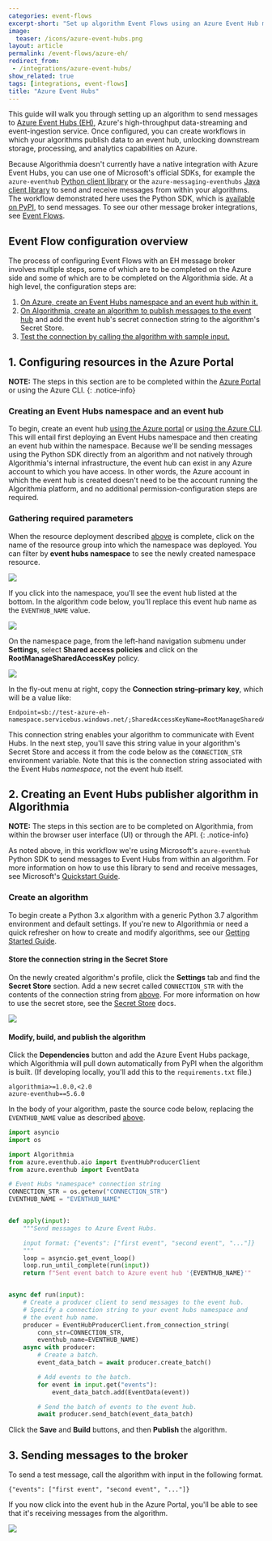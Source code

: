 ```yaml
---
categories: event-flows
excerpt-short: "Set up algorithm Event Flows using an Azure Event Hub message broker"
image:
  teaser: /icons/azure-event-hubs.png
layout: article
permalink: /event-flows/azure-eh/
redirect_from:
 - /integrations/azure-event-hubs/
show_related: true
tags: [integrations, event-flows]
title: "Azure Event Hubs"
---
```


This guide will walk you through setting up an algorithm to send messages to [Azure Event Hubs (EH)](https://azure.microsoft.com/services/event-hubs/), Azure's high-throughput data-streaming and event-ingestion service. Once configured, you can create workflows in which your algorithms publish data to an event hub, unlocking downstream storage, processing, and analytics capabilities on Azure.

Because Algorithmia doesn't currently have a native integration with Azure Event Hubs, you can use one of Microsoft's official SDKs, for example the `azure-eventhub` [Python client library](https://docs.microsoft.com/en-us/azure/event-hubs/event-hubs-python-get-started-send) or the `azure-messaging-eventhubs` [Java client library](https://docs.microsoft.com/en-us/azure/event-hubs/event-hubs-java-get-started-send) to send and receive messages from within your algorithms. The workflow demonstrated here uses the Python SDK, which is [available on PyPI](https://pypi.org/project/azure-eventhub/), to send messages. To see our other message broker integrations, see [Event Flows](/developers/event-flows).

## Event Flow configuration overview

The process of configuring Event Flows with an EH message broker involves multiple steps, some of which are to be completed on the Azure side and some of which are to be completed on the Algorithmia side. At a high level, the configuration steps are:

1. [On Azure, create an Event Hubs namespace and an event hub within it.](#1-configuring-resources-in-the-azure-portal)
2. [On Algorithmia, create an algorithm to publish messages to the event hub](#2-creating-an-event-hubs-publisher-algorithm-in-algorithmia) and add the event hub's secret connection string to the algorithm's Secret Store.
3. [Test the connection by calling the algorithm with sample input.](#3-sending-messages-to-the-broker)

## 1. Configuring resources in the Azure Portal

**NOTE:** The steps in this section are to be completed within the <a href="https://portal.azure.com/" target="_blank" rel="noreferrer noopener">Azure Portal</a> or using the Azure CLI.
{: .notice-info}

### Creating an Event Hubs namespace and an event hub

To begin, create an event hub [using the Azure portal](https://docs.microsoft.com/en-us/azure/event-hubs/event-hubs-create) or [using the Azure CLI](https://docs.microsoft.com/en-us/azure/event-hubs/event-hubs-quickstart-cli). This will entail first deploying an Event Hubs namespace and then creating an event hub within the namespace. Because we'll be sending messages using the Python SDK directly from an algorithm and not natively through Algorithmia's internal infrastructure, the event hub can exist in any Azure account to which you have access. In other words, the Azure account in which the event hub is created doesn't need to be the account running the Algorithmia platform, and no additional permission-configuration steps are required.

### Gathering required parameters

When the resource deployment described [above](#-creating-an-event-hubs-namespace-and-event-hub) is complete, click on the name of the resource group into which the namespace was deployed. You can filter by **event hubs namespace** to see the newly created namespace resource.

<img src="{{site.cdnurl}}{{site.baseurl}}/images/post_images/eventlisteners/azure-portal-resourcs-event-hubs-namespace.png">

If you click into the namespace, you'll see the event hub listed at the bottom. In the algorithm code below, you'll replace this event hub name as the `EVENTHUB_NAME` value.

<img src="{{site.cdnurl}}{{site.baseurl}}/images/post_images/eventlisteners/azure-portal-event-hubs-hub-list.png">

On the namespace page, from the left-hand navigation submenu under **Settings**, select **Shared access policies** and click on the **RootManageSharedAccessKey** policy.

<img src="{{site.cdnurl}}{{site.baseurl}}/images/post_images/eventlisteners/azure-portal-event-hubs-namespace.png">

In the fly-out menu at right, copy the **Connection string–primary key**, which will be a value like:

```
Endpoint=sb://test-azure-eh-namespace.servicebus.windows.net/;SharedAccessKeyName=RootManageSharedAccessKey;SharedAccessKey=+FehbdIzXYc6kMuXcLMkCfH0iTkZGeNI2sV4wWu6mis=
```

This connection string enables your algorithm to communicate with Event Hubs. In the next step, you'll save this string value in your algorithm's Secret Store and access it from the code below as the `CONNECTION_STR` environment variable. Note that this is the connection string associated with the Event Hubs *namespace*, not the event hub itself.

## 2. Creating an Event Hubs publisher algorithm in Algorithmia

**NOTE:** The steps in this section are to be completed on Algorithmia, from within the browser user interface (UI) or through the API.
{: .notice-info}

As noted above, in this workflow we're using Microsoft's `azure-eventhub` Python SDK to send messages to Event Hubs from within an algorithm. For more information on how to use this library to send and receive messages, see Microsoft's [Quickstart Guide](https://docs.microsoft.com/en-us/azure/event-hubs/event-hubs-python-get-started-send).

### Create an algorithm

To begin create a Python 3.x algorithm with a generic Python 3.7 algorithm environment and default settings. If you're new to Algorithmia or need a quick refresher on how to create and modify algorithms, see our [Getting Started Guide](/algorithm-development/your-first-algo).

#### Store the connection string in the Secret Store

On the newly created algorithm's profile, click the **Settings** tab and find the **Secret Store** section. Add a new secret called `CONNECTION_STR` with the contents of the connection string from [above](#gathering-required-parameters). For more information on how to use the secret store, see the [Secret Store](/developers/platform/secret-store/) docs.

<img src="{{site.cdnurl}}{{site.baseurl}}/images/post_images/eventlisteners/secret-event-hubs-namespace-connection-string.png">

#### Modify, build, and publish the algorithm

Click the **Dependencies** button and add the Azure Event Hubs package, which Algorithmia will pull down automatically from PyPI when the algorithm is built. (If developing locally, you'll add this to the `requirements.txt` file.)

```
algorithmia>=1.0.0,<2.0
azure-eventhub==5.6.0
```

In the body of your algorithm, paste the source code below, replacing the `EVENTHUB_NAME` value as described [above](#gathering-required-parameters).

```python
import asyncio
import os

import Algorithmia
from azure.eventhub.aio import EventHubProducerClient
from azure.eventhub import EventData

# Event Hubs *namespace* connection string
CONNECTION_STR = os.getenv("CONNECTION_STR")
EVENTHUB_NAME = "EVENTHUB_NAME"


def apply(input):
    """Send messages to Azure Event Hubs.

    input format: {"events": ["first event", "second event", "..."]}
    """
    loop = asyncio.get_event_loop()
    loop.run_until_complete(run(input))
    return f"Sent event batch to Azure event hub '{EVENTHUB_NAME}'"


async def run(input):
    # Create a producer client to send messages to the event hub.
    # Specify a connection string to your event hubs namespace and
    # the event hub name.
    producer = EventHubProducerClient.from_connection_string(
        conn_str=CONNECTION_STR,
        eventhub_name=EVENTHUB_NAME)
    async with producer:
        # Create a batch.
        event_data_batch = await producer.create_batch()

        # Add events to the batch.
        for event in input.get("events"):
            event_data_batch.add(EventData(event))

        # Send the batch of events to the event hub.
        await producer.send_batch(event_data_batch)
```

Click the **Save** and **Build** buttons, and then **Publish** the algorithm.

## 3. Sending messages to the broker

To send a test message, call the algorithm with input in the following format.

```
{"events": ["first event", "second event", "..."]}
```

If you now click into the event hub in the Azure Portal, you'll be able to see that it's receiving messages from the algorithm.

<img src="{{site.cdnurl}}{{site.baseurl}}/images/post_images/eventlisteners/azure-portal-event-hubs-incoming-requests.png">

